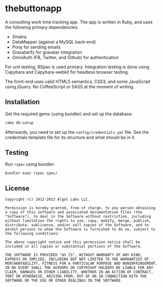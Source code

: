 # thebuttonapp 

A consulting work time tracking app. The app is written in Ruby, and uses the following primary dependencies:

* Sinatra
* DataMapper (against a MySQL back-end)
* Pony for sending emails
* Gravatarify for gravatar integration
* OmniAuth (FB, Twitter, and Github) for authentication

For unit testing, RSpec is used primary. Integration testing is done using Capybara and Capybara-webkit for headless browser testing.

The front-end uses valid HTML5 semantics, CSS3, and some JavaScript using jQuery. No CoffeeScript or SASS at the moment of writing.

## Installation

Get the required gems (using bundler) and set up the database:

```bash
rake db:setup
```

Afterwards, you need to set up the `config/credentials.yml` file. See the credentials template file for its structure and what should be in it.

## Testing

Run `rspec` using bundler:

`bundler exec rspec spec/`

## License

```text
Copyright (c) 2012-2013 Algol Labs LLC.

Permission is hereby granted, free of charge, to any person obtaining a copy of this software and associated documentation files (the "Software"), to deal in the Software without restriction, including without limitation the rights to use, copy, modify, merge, publish, distribute, sublicense, and/or sell copies of the Software, and to permit persons to whom the Software is furnished to do so, subject to the following conditions:

The above copyright notice and this permission notice shall be included in all copies or substantial portions of the Software.

THE SOFTWARE IS PROVIDED "AS IS", WITHOUT WARRANTY OF ANY KIND, EXPRESS OR IMPLIED, INCLUDING BUT NOT LIMITED TO THE WARRANTIES OF MERCHANTABILITY, FITNESS FOR A PARTICULAR PURPOSE AND NONINFRINGEMENT. IN NO EVENT SHALL THE AUTHORS OR COPYRIGHT HOLDERS BE LIABLE FOR ANY CLAIM, DAMAGES OR OTHER LIABILITY, WHETHER IN AN ACTION OF CONTRACT, TORT OR OTHERWISE, ARISING FROM, OUT OF OR IN CONNECTION WITH THE SOFTWARE OR THE USE OR OTHER DEALINGS IN THE SOFTWARE.
```
